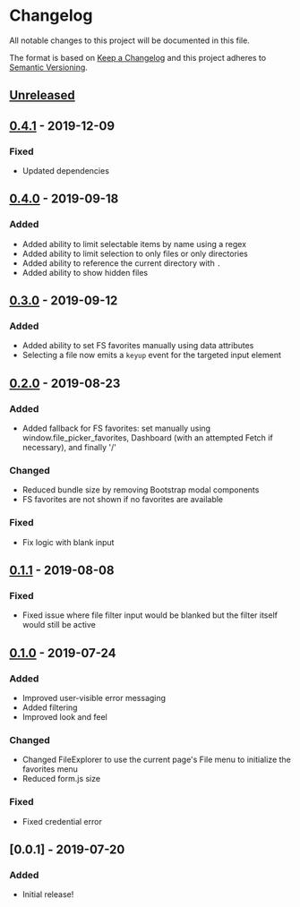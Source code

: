 # Changelog
All notable changes to this project will be documented in this file.

The format is based on [Keep a Changelog](http://keepachangelog.com/en/1.0.0/)
and this project adheres to [Semantic Versioning](http://semver.org/spec/v2.0.0.html).

## [Unreleased]
## [0.4.1] - 2019-12-09
### Fixed
- Updated dependencies

## [0.4.0] - 2019-09-18
### Added
- Added ability to limit selectable items by name using a regex
- Added ability to limit selection to only files or only directories
- Added ability to reference the current directory with `.`
- Added ability to show hidden files

## [0.3.0] - 2019-09-12
### Added
- Added ability to set FS favorites manually using data attributes
- Selecting a file now emits a `keyup` event for the targeted input element

## [0.2.0] - 2019-08-23
### Added
- Added fallback for FS favorites: set manually using window.file_picker_favorites, Dashboard (with an attempted Fetch if necessary), and finally '/'

### Changed
- Reduced bundle size by removing Bootstrap modal components
- FS favorites are not shown if no favorites are available

### Fixed
- Fix logic with blank input

## [0.1.1] - 2019-08-08
### Fixed
- Fixed issue where file filter input would be blanked but the filter itself would still be active

## [0.1.0] - 2019-07-24
### Added

- Improved user-visible error messaging
- Added filtering
- Improved look and feel

### Changed

- Changed FileExplorer to use the current page's File menu to initialize the favorites menu
- Reduced form.js size

### Fixed

- Fixed credential error

## [0.0.1] - 2019-07-20
### Added
- Initial release!

[Unreleased]: https://github.com/OSC/ood_js_filepicker/compare/v0.4.1...HEAD
[0.4.1]: https://github.com/OSC/ood_js_filepicker/compare/v0.4.0...v0.4.1
[0.4.0]: https://github.com/OSC/ood_js_filepicker/compare/v0.3.0...v0.4.0
[0.3.0]: https://github.com/OSC/ood_js_filepicker/compare/v0.2.0...v0.3.0
[0.2.0]: https://github.com/OSC/ood_js_filepicker/compare/v0.1.1...v0.2.0
[0.1.1]: https://github.com/OSC/ood_js_filepicker/compare/v0.1.0...v0.1.1
[0.1.0]: https://github.com/OSC/ood_js_filepicker/compare/v0.0.1...v0.1.0